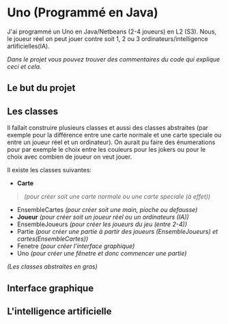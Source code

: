 # Uno (Programmé en Java)
J'ai programmé un Uno en Java/Netbeans (2-4 joueurs) en L2 (S3).
Nous, le joueur réel on peut jouer contre soit 1, 2 ou 3 ordinateurs/intelligence artificielles(IA).

*Dans le projet vous pouvez trouver des commentaires du code qui explique ceci et cela.*


## Le but du projet 


## Les classes
Il fallait construire plusieurs classes et aussi des classes abstraites (par exemple pour la différence entre une carte normale et une carte speciale ou entre un joueur réel et un ordinateur).
On aurait pu faire des énumerations pour par exemple le choix entre les couleurs pour les jokers ou pour le choix avec combien de joueur on veut jouer.

Il existe les classes suivantes: 
  * **Carte**              
  > *(pour créer soit une carte normale ou une carte speciale (à effet))*
  * EnsembleCartes         *(pour créer soit une main, pioche ou defausse)*
  * **Joueur**             *(pour créer soit un joueur réel ou un ordinateurs (IA))* 
  * EnsembleJoueurs        *(pour créer les joueurs du jeu (entre 2-4))*
  * Partie                 *(pour créer une partie à partir des joueurs (EnsembleJoueurs) et cartes(EnsembleCartes))*
  * Fenetre                *(pour créer l'interface graphique)*
  * Uno                    *(pour créer une fênetre et donc commencer une partie)*

*(Les classes abstraites en gras)*  

## Interface graphique


## L'intelligence artificielle

